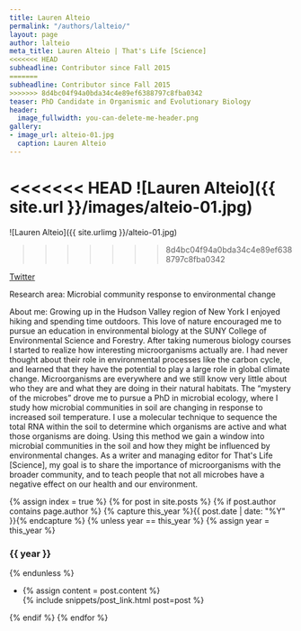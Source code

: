```yaml
---
title: Lauren Alteio
permalink: "/authors/lalteio/"
layout: page
author: lalteio
meta_title: Lauren Alteio | That's Life [Science]
<<<<<<< HEAD
subheadline: Contributor since Fall 2015
=======
subheadline: Contributor since Fall 2015  
>>>>>>> 8d4bc04f94a0bda34c4e89ef6388797c8fba0342
teaser: PhD Candidate in Organismic and Evolutionary Biology
header:
  image_fullwidth: you-can-delete-me-header.png
gallery:
- image_url: alteio-01.jpg
  caption: Lauren Alteio
---
```


<<<<<<< HEAD
![Lauren Alteio]({{ site.url }}/images/alteio-01.jpg)
=======
![Lauren Alteio]({{ site.urlimg }}/alteio-01.jpg)
>>>>>>> 8d4bc04f94a0bda34c4e89ef6388797c8fba0342

[Twitter](https://twitter.com/lvalteio)

Research area: Microbial community response to environmental change

About me: Growing up in the Hudson Valley region of New York I enjoyed hiking and spending time outdoors. This love of nature encouraged me to pursue an education in environmental biology at the SUNY College of Environmental Science and Forestry. After taking numerous biology courses I started to realize how interesting microorganisms actually are. I had never thought about their role in environmental processes like the carbon cycle, and learned that they have the potential to play a large role in global climate change. Microorganisms are everywhere and we still know very little about who they are and what they are doing in their natural habitats. The “mystery of the microbes” drove me to pursue a PhD in microbial ecology, where I study how microbial communities in soil are changing in response to increased soil temperature. I use a molecular technique to sequence the total RNA within the soil to determine which organisms are active and what those organisms are doing. Using this method we gain a window into microbial communities in the soil and how they might be influenced by environmental changes. As a writer and managing editor for That's Life [Science], my goal is to share the importance of microorganisms with the broader community, and to teach people that not all microbes have a negative effect on our health and our environment.

{% assign index = true %}
{% for post in site.posts %}
{% if post.author contains page.author %}
{% capture this_year %}{{ post.date | date: "%Y" }}{% endcapture %}
{% unless year == this_year %}
{% assign year = this_year %}
<h3>{{ year }}</h3>
{% endunless %}
<ul style="list-style-type:disc">
 <li> 
 {% assign content = post.content %} 
 <article>
 {% include snippets/post_link.html post=post %}
 </article>
 </li>
</ul>
{% endif %}
{% endfor %}
